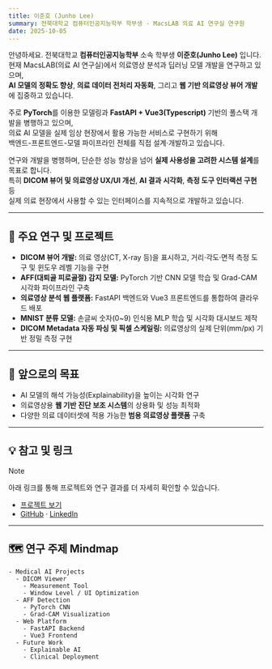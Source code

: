 ```yaml
---
title: 이준호 (Junho Lee)
summary: 전북대학교 컴퓨터인공지능학부 학부생 · MacsLAB 의료 AI 연구실 연구원
date: 2025-10-05
---
```


<div class="text-justify">

안녕하세요. 전북대학교 **컴퓨터인공지능학부** 소속 학부생 **이준호(Junho Lee)** 입니다.  
현재 MacsLAB(의료 AI 연구실)에서 의료영상 분석과 딥러닝 모델 개발을 연구하고 있으며,  
**AI 모델의 정확도 향상**, **의료 데이터 전처리 자동화**, 그리고 **웹 기반 의료영상 뷰어 개발**에 집중하고 있습니다.

주로 **PyTorch**를 이용한 모델링과 **FastAPI + Vue3(Typescript)** 기반의 풀스택 개발을 병행하고 있으며,  
의료 AI 모델을 실제 임상 현장에서 활용 가능한 서비스로 구현하기 위해  
백엔드-프론트엔드-모델 파이프라인 전체를 직접 설계·개발하고 있습니다.

연구와 개발을 병행하며, 단순한 성능 향상을 넘어 **실제 사용성을 고려한 시스템 설계**를 목표로 합니다.  
특히 **DICOM 뷰어 및 의료영상 UX/UI 개선**, **AI 결과 시각화**, **측정 도구 인터랙션 구현** 등  
실제 의료 현장에서 사용할 수 있는 인터페이스를 지속적으로 개발하고 있습니다.

---

## 🔬 주요 연구 및 프로젝트

- **DICOM 뷰어 개발:** 의료 영상(CT, X-ray 등)을 표시하고, 거리·각도·면적 측정 도구 및 윈도우 레벨 기능을 구현
- **AFF(대퇴골 피로골절) 감지 모델:** PyTorch 기반 CNN 모델 학습 및 Grad-CAM 시각화 파이프라인 구축
- **의료영상 분석 웹 플랫폼:** FastAPI 백엔드와 Vue3 프론트엔드를 통합하여 클라우드 배포
- **MNIST 분류 모델:** 손글씨 숫자(0~9) 인식용 MLP 학습 및 시각화 대시보드 제작
- **DICOM Metadata 자동 파싱 및 픽셀 스케일링:** 의료영상의 실제 단위(mm/px) 기반 정밀 측정 구현

---

## 🧭 앞으로의 목표

- AI 모델의 해석 가능성(Explainability)을 높이는 시각화 연구
- 의료영상용 **웹 기반 진단 보조 시스템**의 상용화 및 성능 최적화
- 다양한 의료 데이터셋에 적용 가능한 **범용 의료영상 플랫폼** 구축

---

## 💡 참고 및 링크

> [!NOTE]
> 아래 링크를 통해 프로젝트와 연구 결과를 더 자세히 확인할 수 있습니다.

- [프로젝트 보기](/#project)
- [GitHub](https://github.com/tunho) · [LinkedIn](https://linkedin.com/in/준호-이-05a711310)

---

## 🗺️ 연구 주제 Mindmap

```markmap {height="250px"}
- Medical AI Projects
  - DICOM Viewer
    - Measurement Tool
    - Window Level / UI Optimization
  - AFF Detection
    - PyTorch CNN
    - Grad-CAM Visualization
  - Web Platform
    - FastAPI Backend
    - Vue3 Frontend
  - Future Work
    - Explainable AI
    - Clinical Deployment
```

</div>
